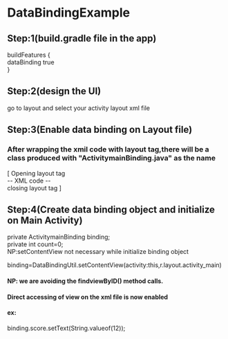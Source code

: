 # DataBindingExample
## Step:1(build.gradle file in the app)

  buildFeatures {</br>
       dataBinding true </br>
  }

## Step:2(design the UI)
go to layout and select your activity layout xml file

## Step:3(Enable data binding on Layout file)
### After wrapping the xmil code with layout tag,there will be a class produced with "ActivitymainBinding.java" as the name

[ Opening layout tag </br>
 -- XML code --</br>
closing layout tag ]

## Step:4(Create data binding object and initialize on Main Activity)
private ActivitymainBinding binding;</br>
private int count=0;</br>
NP:setContentView not necessary while initialize binding object

binding=DataBindingUtil.setContentView(activity:this,r.layout.activity_main)

#### NP: we are avoiding the findviewByID() method calls.
#### Direct accessing of view on the xml file is now enabled
#### ex:
binding.score.setText(String.valueof(12));
